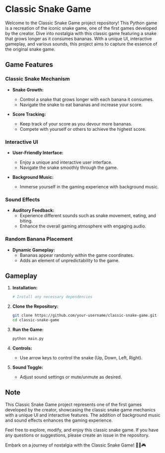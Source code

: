 # Classic Snake Game

Welcome to the Classic Snake Game project repository! This Python game is a recreation of the iconic snake game, one of the first games developed by the creator. Dive into nostalgia with this classic game featuring a snake that grows longer as it consumes bananas. With a unique UI, interactive gameplay, and various sounds, this project aims to capture the essence of the original snake game.

## Game Features

### Classic Snake Mechanism

- **Snake Growth:**
  - Control a snake that grows longer with each banana it consumes.
  - Navigate the snake to eat bananas and increase your score.

- **Score Tracking:**
  - Keep track of your score as you devour more bananas.
  - Compete with yourself or others to achieve the highest score.

### Interactive UI

- **User-Friendly Interface:**
  - Enjoy a unique and interactive user interface.
  - Navigate the snake smoothly through the game.

- **Background Music:**
  - Immerse yourself in the gaming experience with background music.

### Sound Effects

- **Auditory Feedback:**
  - Experience different sounds such as snake movement, eating, and biting.
  - Enhance the overall gaming atmosphere with engaging audio.

### Random Banana Placement

- **Dynamic Gameplay:**
  - Bananas appear randomly within the game coordinates.
  - Adds an element of unpredictability to the game.

## Gameplay

1. **Installation:**
   ```bash
   # Install any necessary dependencies
   ```

2. **Clone the Repository:**
   ```bash
   git clone https://github.com/your-username/classic-snake-game.git
   cd classic-snake-game
   ```

3. **Run the Game:**
   ```bash
   python main.py
   ```

4. **Controls:**
   - Use arrow keys to control the snake (Up, Down, Left, Right).

5. **Sound Toggle:**
   - Adjust sound settings or mute/unmute as desired.

## Note

This Classic Snake Game project represents one of the first games developed by the creator, showcasing the classic snake game mechanics with a unique UI and interactive features. The addition of background music and sound effects enhances the gaming experience.

Feel free to explore, modify, and enjoy this classic snake game. If you have any questions or suggestions, please create an issue in the repository.

Embark on a journey of nostalgia with the Classic Snake Game! 🐍🍌🎮
